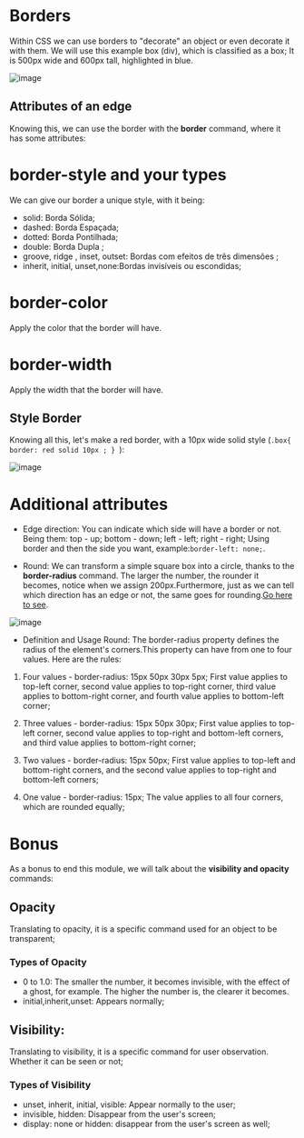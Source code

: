 # Borders 
Within CSS we can use borders to "decorate" an object or even decorate it with them. We will use this example box (div), which is classified as a box; It is 500px wide and 600px tall, highlighted in blue.

![image](https://github.com/Karlos-Eduardo-Mrqs/Construcao-Html-Css-Javascript/assets/172524894/690148e6-123c-437d-b4f4-056b9d5f8eed)

## Attributes of an edge
Knowing this, we can use the border with the **border** command, where it has some attributes:

# border-style and your types
We can give our border a unique style, with it being:
 - solid: Borda Sólida; 
 - dashed: Borda Espaçada;
 - dotted: Borda Pontilhada;
 - double: Borda Dupla ;
 - groove, ridge , inset, outset: Bordas com efeitos de três dimensões ;
 - inherit, initial, unset,none:Bordas invisíveis ou escondidas; 

# border-color
Apply the color that the border will have.

# border-width
Apply the width that the border will have.

## Style Border
Knowing all this, let's make a red border, with a 10px wide solid style (``.box{ border: red solid 10px ; } ``):

![image](https://github.com/Karlos-Eduardo-Mrqs/Construcao-Html-Css-Javascript/assets/172524894/b15ad609-04a0-4ab1-a0be-0905a2326fe4)

# Additional attributes 
- Edge direction:
You can indicate which side will have a border or not. Being them: top - up; bottom - down; left - left; right - right;
Using border and then the side you want, example:``border-left: none;``.

- Round:
We can transform a simple square box into a circle, thanks to the **border-radius** command. The larger the number, the rounder it becomes, notice when we assign 200px.Furthermore, just as we can tell which direction has an edge or not, the same goes for rounding.[Go here to see](https://www.w3schools.com/cssref/css3_pr_border-radius.php).

![image](https://github.com/Karlos-Eduardo-Mrqs/Construcao-Html-Css-Javascript/assets/172524894/d67e71de-ef48-4952-937b-91d0cde81923)

- Definition and Usage Round:
The border-radius property defines the radius of the element's corners.This property can have from one to four values. Here are the rules:

1. Four values - border-radius: 15px 50px 30px 5px;
First value applies to top-left corner, second value applies to top-right corner, third value applies to bottom-right corner, and fourth value applies to bottom-left corner;

2. Three values - border-radius: 15px 50px 30px;
First value applies to top-left corner, second value applies to top-right and bottom-left corners, and third value applies to bottom-right corner;

3. Two values - border-radius: 15px 50px;
First value applies to top-left and bottom-right corners, and the second value applies to top-right and
bottom-left corners;

4. One value - border-radius: 15px;
The value applies to all four corners, which are rounded equally;

# Bonus
As a bonus to end this module, we will talk about the **visibility and opacity** commands:

## Opacity
Translating to opacity, it is a specific command used for an object to be transparent;

### Types of Opacity
- 0 to 1.0: 
The smaller the number, it becomes invisible, with the effect of a ghost, for example. The higher the number is, the clearer it becomes.
- initial,inherit,unset: 
Appears normally;

## Visibility: 
Translating to visibility, it is a specific command for user observation. Whether it can be seen or not;

### Types of Visibility
- unset, inherit, initial, visible: 
Appear normally to the user;
- invisible, hidden:
Disappear from the user's screen;
- display: none or hidden:
disappear from the user's screen as well;